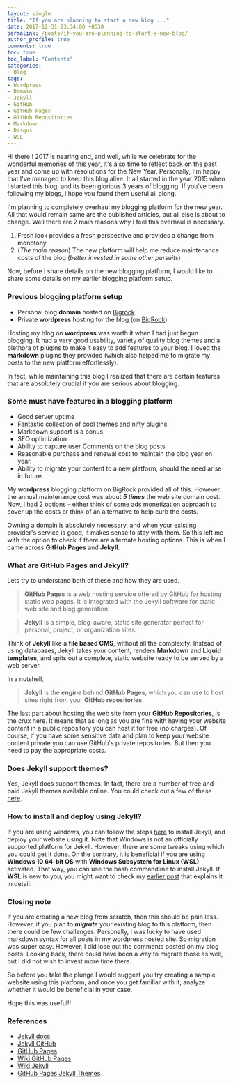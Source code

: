 ```yaml
---
layout: single
title: "If you are planning to start a new blog ..."
date: 2017-12-31 23:34:00 +0530
permalink: /posts/if-you-are-planning-to-start-a-new-blog/
author_profile: true
comments: true
toc: true
toc_label: "Contents"
categories: 
- Blog
tags:
- Wordpress
- Domain
- Jekyll
- GitHub
- GitHub Pages
- GitHub Repositories
- Markdown
- Disqus
- WSL
---
```


Hi there ! 2017 is nearing end, and well, while we celebrate for the wonderful memories of this year, it's also time to reflect back on the past year and come up with resolutions for the New Year. Personally, I'm happy that I've managed to keep this blog alive. It all started in the year 2015 when I started this blog, and its been glorious 3 years of blogging. If you've been following my blogs, I hope you found them useful all along. 

I'm planning to completely overhaul my blogging platform for the new year. All that would remain same are the published articles, but all else is about to change. Well there are 2 main reasons why I feel this overhaul is necessary.
1. Fresh look provides a fresh perspective and provides a change from monotony
2. (*The main reason*) The new platform will help me reduce maintenance costs of the blog (*better invested in some other pursuits*)

Now, before I share details on the new blogging platform, I would like to share some details on my earlier blogging platform setup.

### Previous blogging platform setup
* Personal blog **domain** hosted on [Bigrock](https://www.bigrock.in/)
* Private **wordpress** hosting for the blog (on [BigRock](https://www.bigrock.in/))

Hosting my blog on **wordpress** was worth it when I had just begun blogging. It had a very good usability, variety of quality blog themes and a plethora of plugins to make it easy to add features to your blog. I loved the **markdown** plugins they provided (which also helped me to migrate my posts to the new platform effortlessly).

In fact, while maintaining this blog I realized that there are certain features that are absolutely crucial if you are serious about blogging.

### Some must have features in a blogging platform
* Good server uptime 
* Fantastic collection of cool themes and nifty plugins
* Markdown support is a bonus
* SEO optimization
* Ability to capture user Comments on the blog posts
* Reasonable purchase and renewal cost to maintain the blog year on year.
* Ability to migrate your content to a new platform, should the need arise in future.

My **wordpress** blogging platform on BigRock provided all of this. However, the annual maintenance cost was about ***5 times*** the web site domain cost. Now, I had 2 options - either think of some ads monetization approach to cover up the costs or think of an alternative to help curb the costs.

Owning a domain is absolutely necessary, and when your existing provider's service is good, it makes sense to stay with them. So this left me with the option to check if there are alternate hosting options. This is when I came across **GitHub Pages** and **Jekyll**.

### What are GitHub Pages and Jekyll?
Lets try to understand both of these and how they are used.

> **GitHub Pages** is a web hosting service offered by GitHub for hosting static web pages. It is integrated with the Jekyll software for static web site and blog generation.

> **Jekyll** is a simple, blog-aware, static site generator perfect for personal, project, or organization sites.

Think of **Jekyll** like a **file based CMS**, without all the complexity. Instead of using databases, Jekyll takes your content, renders **Markdown** and **Liquid templates**, and spits out a complete, static website ready to be served by a web server. 

In a nutshell, 

> **Jekyll** is the ***engine*** behind **GitHub Pages**, which you can use to host sites right from your **GitHub repositories**.

The last part about hosting the web site from your **GitHub Repositories**, is the crux here. It means that as long as you are fine with having your website content in a public repository you can host it for free (no charges). Of course, if you have some sensitive data and plan to keep your website content private you can use GitHub's private repositories. But then you need to pay the appropriate costs.

### Does Jekyll support themes?
Yes, Jekyll does support themes. In fact, there are a number of free and paid Jekyll themes available online. You could check out a few of these [here](https://github.com/jekyll/jekyll/wiki/Themes).

### How to install and deploy using Jekyll?
If you are using windows, you can follow the steps [here](https://jekyllrb.com/docs/windows/) to install Jekyll, and deploy your website using it. Note that Windows is not an officially supported platform for Jekyll. However, there are some tweaks using which you could get it done. On the contrary, it is beneficial if you are using **Windows 10 64-bit OS** with **Windows Subsystem for Linux (WSL)** activated. That way, you can use the bash commandline to install Jekyll. If **WSL** is new to you, you might want to check my [earlier post]({{site.url}}/posts/linux-support-in-windows-10/) that explains it in detail.

### Closing note
If you are creating a new blog from scratch, then this should be pain less. However, if you plan to ***migrate*** your existing blog to this platform, then there could be few challenges. Personally, I was lucky to have used markdown syntax for all posts in my wordpress hosted site. So migration was super easy. However, I did lose out the comments posted on my blog posts. Looking back, there could have been a way to migrate those as well, but I did not wish to invest more time there. 

So before you take the plunge I would suggest you try creating a sample website using this platform, and once you get familiar with it, analyze whether it would be beneficial in your case. 

Hope this was useful!!

### References
* [Jekyll docs](https://jekyllrb.com/)
* [Jekyll GitHub](https://github.com/jekyll/jekyll)
* [GitHub Pages](https://pages.github.com/)
* [Wiki GitHub Pages](https://en.wikipedia.org/wiki/GitHub_Pages)
* [Wiki Jekyll](https://en.wikipedia.org/wiki/Jekyll_(software))
* [GitHub Pages Jekyll Themes](https://github.com/jekyll/jekyll/wiki/Themes)











